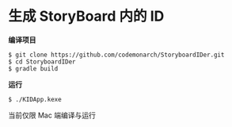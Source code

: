 # 生成 StoryBoard 内的 ID

**编译项目**

```
$ git clone https://github.com/codemonarch/StoryboardIDer.git
$ cd StoryboardIDer
$ gradle build
```

**运行**

```
$ ./KIDApp.kexe
```

当前仅限 Mac 端编译与运行
